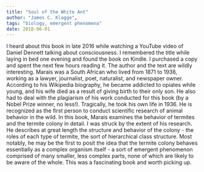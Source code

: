 ```yaml
---
title: "Soul of the White Ant"
author: "James C. Klagge",
tags: "biology, emergent phenomena"
date: 2018-06-01
---
```


I heard about this book in late 2016 while watching a YouTube video of
Daniel Dennett talking about consciousness. I remembered the title while
laying in bed one evening and found the book on Kindle. I purchased a copy
and spent the next few hours reading it. The author and the text are wildly
interesting. Marais was a South African who lived from 1871 to 1936, working
as a lawyer, journalist, poet, naturalist, and newspaper owner. According to his
Wikipedia biography, he became addicted to opiates while young, and his wife died
as a result of giving birth to their only son. He also had to deal with the
plagiarism of his work conducted for this book (by a Nobel Prize winner, no less!).
Tragically, he took his own life in 1936. He is recognized as the first person to
conduct scientific research of animal behavior in the wild. In this book, Marais
examines the behavior of termites and the termite colony in detail. I was struck
by the extent of his research. He describes at great length the structure and
behavior of the colony - the roles of each type of termite, the sort of hierarchical
class structure. Most notably, he may be the first to posit the idea that the
termite colony behaves essentially as a complex organism itself - a sort of
emergent phenomenon comprised of many smaller, less complex parts, none of
which are likely to be aware of the whole. This was a fascinating book and
worth picking up.

